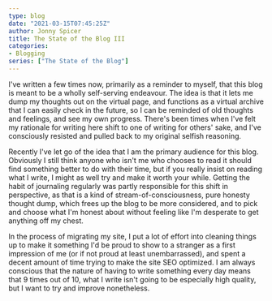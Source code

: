 ```yaml
---
type: blog
date: "2021-03-15T07:45:25Z"
author: Jonny Spicer
title: The State of the Blog III
categories:
- Blogging
series: ["The State of the Blog"]
---
```

I've written a few times now, primarily as a reminder to myself, that this blog is meant to be a wholly self-serving endeavour. The idea is that it lets me dump my thoughts out on the
virtual page, and functions as a virtual archive that I can easily check in the future, so I can be reminded of old thoughts and feelings, and see my own progress. There's been times
when I've felt my rationale for writing here shift to one of writing for others' sake, and I've consciously resisted and pulled back to my original selfish reasoning.

Recently I've let go of the idea that I am the primary audience for this blog. Obviously I still think anyone who isn't me who chooses to read it should find something better to do
with their time, but if you really insist on reading what I write, I might as well try and make it worth your while. Getting the habit of journaling regularly was partly responsible
for this shift in perspective, as that is a kind of stream-of-consciousness, pure honesty thought dump, which frees up the blog to be more considered, and to pick and choose what
I'm honest about without feeling like I'm desperate to get anything off my chest.

In the process of migrating my site, I put a lot of effort into cleaning things up to make it something I'd be proud to show to a stranger as a first impression of me (or if not proud
at least unembarrassed), and spent a decent amount of time trying to make the site SEO optimized. I am always conscious that the nature of having to write something every day means
that 9 times out of 10, what I write isn't going to be especially high quality, but I want to try and improve nonetheless.
